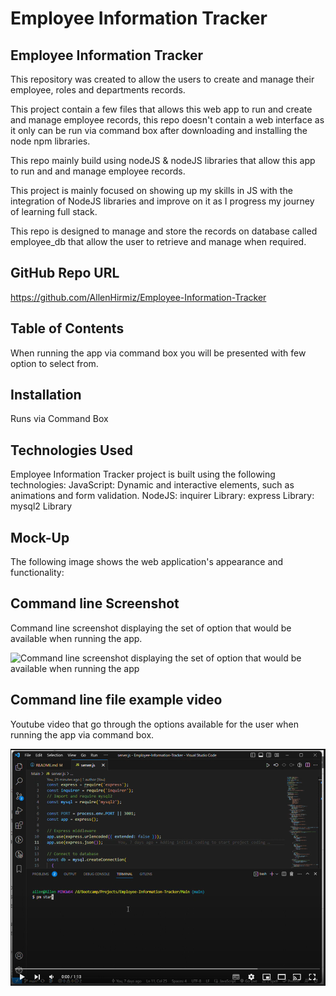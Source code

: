 # Employee Information Tracker

## Employee Information Tracker
This repository was created to allow the users to create and manage their employee, roles and departments records.

This project contain a few files that allows this web app to run and create and manage employee records, this repo doesn't contain a web interface as it only can be run via command box after downloading and installing the node npm libraries.

This repo mainly build using nodeJS & nodeJS libraries that allow this app to run and and manage employee records.

This project is mainly focused on showing up my skills in JS with the integration of NodeJS libraries and improve on it as I progress my journey of learning full stack. 

This repo is designed to manage and store the records on database called employee_db that allow the user to retrieve and manage when required.
## GitHub Repo URL
https://github.com/AllenHirmiz/Employee-Information-Tracker

## Table of Contents
When running the app via command box you will be presented with few option to select from.

## Installation
Runs via Command Box 
## Technologies Used
Employee Information Tracker project is built using the following technologies:
JavaScript: Dynamic and interactive elements, such as animations and form validation.
NodeJS:
inquirer Library: 
express Library:
mysql2 Library


## Mock-Up

The following image shows the web application's appearance and functionality:


## Command line Screenshot
Command line screenshot displaying the set of option that would be available when running the app.

<img width="800" alt="Command line screenshot displaying the set of option that would be available when running the app" src="./assets/images/insomnia.png">

## Command line file example video
Youtube video that go through the options available for the user when running the app via command box.

<img width="800" alt="Youtube video that go through the options available for the user when running the app via command box" src="./assets/images/video.png">